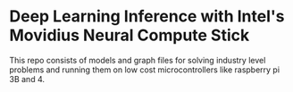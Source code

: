 # Deep Learning Inference with Intel's Movidius Neural Compute Stick
This repo consists of models and graph files for solving industry level problems and running them on low cost microcontrollers like raspberry pi 3B and 4.

